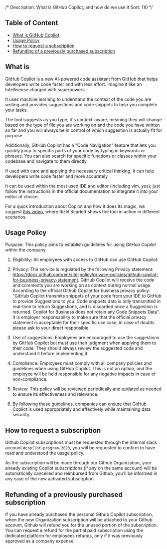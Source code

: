 /*
Description: What is GitHub Copilot, and how do we use it
Sort: 110
*/

## Table of Content

- [What is GitHub Copilot](#what-is)
- [Usage Policy](#usage-policy)
- [How to request a subscription](#how-to-request-a-subscription)
- [Refunding of a previously purchased subscription](#refunding-of-a-previously-purchased-subscription)

## What is

GitHub Copilot is a new AI-powered code assistant from GitHub that helps developers write code faster and with less effort. Imagine it like an Intellisense charged with superpowers.

It uses machine learning to understand the context of the code you are writing and provides suggestions and code snippets to help you complete your tasks.

The tool suggests as you type, it's context-aware, meaning they will change based on the type of file you are working on and the code you have written so far and you will always be in control of which suggestion is actually fit for purpose

Additionally, GitHub Copilot has a "Code Navigation" feature that lets you quickly jump to specific parts of your code by typing in keywords or phrases. You can also search for specific functions or classes within your codebase and navigate to them directly.

If used with care and applying the necessary critical thinking, it can help developers write code faster and more accurately

It can be used within the most used IDE and editor (including vim, yes); just follow the instructions in the official documentation to integrate it into your editor of choice.

For a quick introduction about Copilot and how it does its magic, we suggest [this video](https://www.youtube.com/watch?v=inr1fFxvFAw), where Rizèl Scarlett shows the tool in action in different scenarios.

## Usage Policy

Purpose: This policy aims to establish guidelines for using GitHub Copilot within the company.

1. Eligibility: All employees with access to GitHub can use GitHub Copilot.

2. Privacy: The service is regulated by the following Privacy statement: https://docs.github.com/en/site-policy/privacy-policies/github-copilot-for-business-privacy-statement. GitHub Copilot will receive the code and comments you are working on as context during normal usage. According to the official Github Copilot for business privacy policy: "GitHub Copilot transmits snippets of your code from your IDE to GitHub to provide Suggestions to you. Code snippets data is only transmitted in real-time to return Suggestions, and is discarded once a Suggestion is returned. Copilot for Business does not retain any Code Snippets Data". It is employer responsability to make sure that the official privacy statement is acceptable for their specific use case, in case of doubts please ask to your direct responsible.

3. Use of suggestions: Employees are encouraged to use the suggestions by GitHub Copilot but must use their judgment when applying them to their code. They should always review the suggested code and understand it before implementing it.

4. Compliance: Employees must comply with all company policies and guidelines when using GitHub Copilot.
   This is not an option, and the employee will be held responsible for any negative impacts in case of non-compliance.

5. Review: This policy will be reviewed periodically and updated as needed to ensure its effectiveness and relevance.

6. By following these guidelines, companies can ensure that GitHub Copilot is used appropriately and effectively while maintaining data security.

## How to request a subscription

Github Copilot subscriptions must be requested through the internal slack account `#copilot-program-2023`, you will be requested to confirm to have read and understood the usage policy.

As the subscription will be made through our Github Organization, your already existing Copilot subscriptions (if any on the same account) will be automatically cancelled and reimbursed from Github, you’ll be informed in any case of the new activated subscription.

## Refunding of a previously purchased subscription

If you have already purchased the personal Github Copilot subscription, when the new Organization subscription will be attached to your Github account, Github will refund you for the unused portion of the subscription. You can request a refund for the partial paid subscription using the dedicated platform for employees refunds, only if it was previously approved as a company expense.
